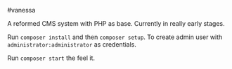 #vanessa

A reformed CMS system with PHP as base.
Currently in really early stages.

Run `composer install` and then `composer setup`. To create admin user with `administrator:administrator` as credentials.

Run `composer start` the feel it.
